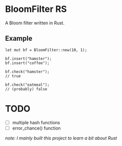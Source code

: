 # BloomFilter RS
A Bloom filter written in Rust.

## Example
```
let mut bf = BloomFilter::new(10, 1);

bf.insert("hamster");
bf.insert("coffee");

bf.check("hamster");
// true

bf.check("oatmeal");
// (probably) false
```

# TODO
- [ ] multiple hash functions
- [ ] error_chance() function

*note: I mainly built this project to learn a bit about Rust*